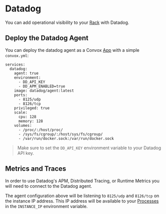 # Datadog

You can add operational visibility to your [Rack](../../reference/primitives/rack) with Datadog.

## Deploy the Datadog Agent

You can deploy the datadog agent as a Convox [App](../../reference/primitives/app) with
a simple `convox.yml`:

    services:
      datadog:
        agent: true
        environment:
          - DD_API_KEY
          - DD_APM_ENABLED=true
        image: datadog/agent:latest
        ports:
          - 8125/udp
          - 8126/tcp
        privileged: true
        scale:
          cpu: 128
          memory: 128
        volumes:
          - /proc/:/host/proc/
          - /sys/fs/cgroup/:/host/sys/fs/cgroup/
          - /var/run/docker.sock:/var/run/docker.sock

> Make sure to set the `DD_API_KEY` environment variable to your Datadog API key.

## Metrics and Traces

In order to use Datadog's APM, Distributed Tracing, or Runtime Metrics you will need
to connect to the Datadog agent.

The agent configuration above will be listening to `8125/udp` and `8126/tcp` on the instance
IP address. This IP address will be available to your [Processes](../../reference/primitives/app/process.md)
in the `INSTANCE_IP` environment variable.
